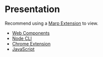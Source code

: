 # Presentation

Recommend using a [Marp Extension](https://marketplace.visualstudio.com/items?itemName=marp-team.marp-vscode) to view.

- [Web Components](./web-components/README.md)
- [Node CLI](./node-cli/README.md)
- [Chrome Extension](./extension/README.md)
- [JavaScript](./javascript/README.md)
